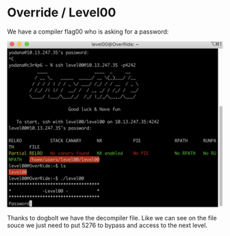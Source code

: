 # Override / Level00

We have a compiler flag00 who is asking for a password:

![Légende](img1.png)

Thanks to dogbolt we have the decompiler file.
Like we can see on the file souce we just need to put 5276 to bypass and access to the next level.
